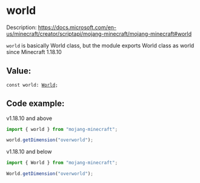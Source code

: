 # world

Description: https://docs.microsoft.com/en-us/minecraft/creator/scriptapi/mojang-minecraft/mojang-minecraft#world

`world` is basically World class, but the module exports World class as world since Minecraft 1.18.10

## Value:

<pre><code class="lang-ts"><span class="hljs-keyword">const</span> world: <a href="https://github.com/jaylydev/gametest-example/tree/main/mojang-minecraft/classes/World.md">World</a>;
</code></pre>

## Code example:

v1.18.10 and above

```js
import { world } from "mojang-minecraft";

world.getDimension("overworld");
```

v1.18.10 and below

```js
import { World } from "mojang-minecraft";

World.getDimension("overworld");
```
